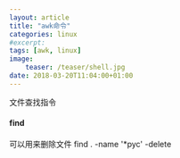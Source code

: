 ```yaml
---
layout: article
title: "awk命令"
categories: linux
#excerpt:
tags: [awk, linux]
image:
    teaser: /teaser/shell.jpg
date: 2018-03-20T11:04:00+01:00
---
```


文件查找指令

####  find

可以用来删除文件 find . -name '*pyc' -delete



